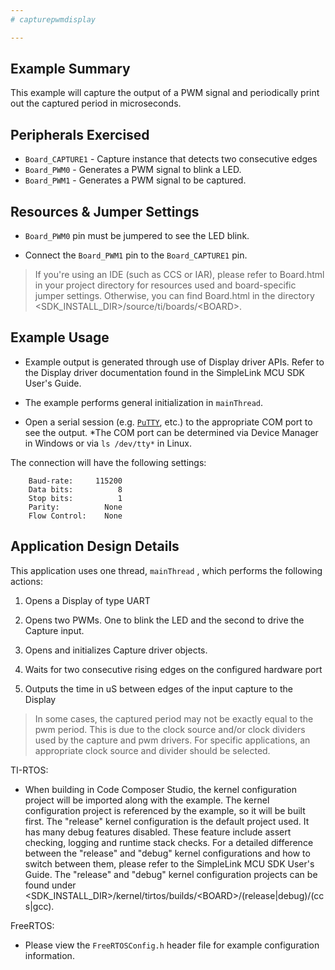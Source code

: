 ```yaml
---
# capturepwmdisplay

---
```


## Example Summary

This example will capture the output of a PWM signal and
periodically print out the captured period in microseconds.

## Peripherals Exercised

* `Board_CAPTURE1` - Capture instance that detects two consecutive edges
* `Board_PWM0` - Generates a PWM signal to blink a LED.
* `Board_PWM1` - Generates a PWM signal to be captured.

## Resources & Jumper Settings

* `Board_PWM0` pin must be jumpered to see the LED blink.

* Connect the `Board_PWM1` pin to the `Board_CAPTURE1` pin.

> If you're using an IDE (such as CCS or IAR), please refer to Board.html in
your project directory for resources used and board-specific jumper settings.
Otherwise, you can find Board.html in the directory
&lt;SDK_INSTALL_DIR&gt;/source/ti/boards/&lt;BOARD&gt;.

## Example Usage

* Example output is generated through use of Display driver APIs. Refer to the
Display driver documentation found in the  SimpleLink MCU SDK User's Guide.

* The example performs general initialization in `mainThread`.

* Open a serial session (e.g. [`PuTTY`](http://www.putty.org/ "PuTTY's
Homepage"), etc.) to the appropriate COM port to see the output.
    *The COM port can be determined via Device Manager in Windows or via
`ls /dev/tty*` in Linux.

The connection will have the following settings:
```
    Baud-rate:     115200
    Data bits:          8
    Stop bits:          1
    Parity:          None
    Flow Control:    None
```

## Application Design Details

This application uses one thread, `mainThread` , which performs the following
actions:

1. Opens a Display of type UART

2. Opens two PWMs. One to blink the LED and the second to drive the Capture
input.

3. Opens and initializes Capture driver objects.

4. Waits for two consecutive rising edges on the configured hardware port

5. Outputs the time in uS between edges of the input capture to the Display

> In some cases, the captured period may not be exactly equal to the pwm
period. This is due to the clock source and/or clock dividers used by the
capture and pwm drivers. For specific applications, an appropriate clock source
and divider should be selected.

TI-RTOS:

* When building in Code Composer Studio, the kernel configuration project will
be imported along with the example. The kernel configuration project is
referenced by the example, so it will be built first. The "release" kernel
configuration is the default project used. It has many debug features disabled.
These feature include assert checking, logging and runtime stack checks. For a
detailed difference between the "release" and "debug" kernel configurations and
how to switch between them, please refer to the SimpleLink MCU SDK User's
Guide. The "release" and "debug" kernel configuration projects can be found
under &lt;SDK_INSTALL_DIR&gt;/kernel/tirtos/builds/&lt;BOARD&gt;/(release|debug)/(ccs|gcc).

FreeRTOS:

* Please view the `FreeRTOSConfig.h` header file for example configuration
information.
